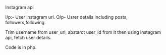 Instagram api

I/p:- User instagram url.
O/p- Usrer details including posts, followers,following.

Trim username from user_url, abstarct user_id from it then using instagram api, fetch user details.

Code is in php.
